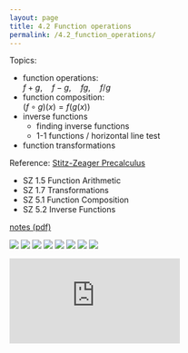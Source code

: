 ```yaml
---
layout: page
title: 4.2 Function operations
permalink: /4.2_function_operations/
---
```


Topics: 
- function operations:   
    $f+g, \quad f-g,  \quad fg, \quad f/g$
- function composition:   
    $(f \circ g)(x) = f\left(g(x)\right)$
- inverse functions
    - finding inverse functions
    - 1-1 functions / horizontal line test
- function transformations


Reference:
[Stitz-Zeager Precalculus](https://www.stitz-zeager.com/)
- SZ 1.5 Function Arithmetic
- SZ 1.7 Transformations
- SZ 5.1 Function Composition
- SZ 5.2 Inverse Functions

[notes (pdf)](PCHA_4.2_FunctionOperations.pdf)

![](0.png)
![](1.png)
![](2.png)
![](3.png)
![](4.png)
![](5.png)
![](6.png)
![](7.png)

<iframe class="video" src="https://www.youtube.com/embed/irTeIcUqeEs" title="YouTube video player" frameborder="0" allow="accelerometer; autoplay; clipboard-write; encrypted-media; gyroscope; picture-in-picture" allowfullscreen></iframe>


